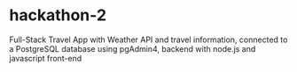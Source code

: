 # hackathon-2

Full-Stack Travel App with Weather API and travel information, connected to a PostgreSQL database using pgAdmin4, backend with node.js and javascript front-end
